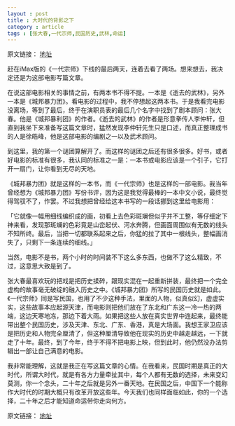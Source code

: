 ```yaml
---
layout : post
title : 大时代的背影之下
category : article
tags : [张大春,一代宗师,民国历史,武林,命运]
---
```


原文链接： [地址](http://blog.devep.net/virushuo/2013/01/21/post_83.html)

赶在iMax版的《一代宗师》下线的最后两天，连着去看了两场。想来想去，我决定还是为这部电影写篇文章。

在说这部电影相关的事情之前，有两本书不得不提。一本是《逝去的武林》，另外一本是《城邦暴力团》。看电影的过程中，我不停想起这两本书。于是我看完电影没离场，等到了最后，终于在演职员表的最后几个名字中找到了剧本顾问：张大春。他是《城邦暴利团》的作者。《逝去的武林》的作者是形意拳传人李仲轩，但直到我坐下来准备写这篇文章时，猛然发现李仲轩先生只是口述，而真正整理成书的人是徐皓峰，他是这部电影的编剧之一以及武术顾问。

到这里，我的第一个谜团算解开了。而这样的谜团之后还有很多很多。好书，或者好电影的标准有很多，我认同的标准之一是：一本书或电影应该是一个引子，它打开一扇门，让你看到无尽的天地。

《城邦暴力团》就是这样的一本书，而《一代宗师》也是这样的一部电影。我当年曾经想为《城邦暴力团》写份书评，因为这是我觉得最棒的一本中文小说，最终觉得驾驭不了，作罢。不过我想把曾经给这本书写的一段话挪到这里给电影用：

「它就像一幅用细线编织成的画，初看上去色彩斑斓但似乎并不工整，等仔细定下神来看，发现那斑斓的色彩竟是山峦起伏、河水奔腾，但画面周围似有无数的线头不知所终。最后，当把一切都联系起来之后，你猛的拉了其中一根线头，整幅画消失了，只剩下一条连续的细线。」

当然，电影不是书，两个小时的时间装不下这么多东西，也做不了这么精致，不过，这意思大致是到了。

张大春最喜欢玩的把戏是把历史揉碎，跟现实混在一起重新拼装，最终把一个完全虚构的故事毫无破绽的融入历史之中。《城邦暴力团》所写的民国历史就是如此。《一代宗师》同是写民国，也用了不少这种手法，里面的人物，似真似幻，虚虚实实，这些故事本应起源天津，而电影则把他们放在了东北和广东这一冷一热的两端，这边天寒地冻，那边下着大雨。如果把这些人放在真实世界中连起来，最终能带出整个民国历史，涉及天津、东北、广东、香港，真是大场面。我想王家卫应该是把历史和人物完全厘清了，但这种厘清导致他在现实的历史中越走越远，一下就走了十年。最终，到了今年，终于不得不把电影上映，但到此时，他仍然没办法剪辑出一部让自己满意的电影。

我非常能理解，这就是我正在写这篇文章的心情。在我看来，民国时期是真正的大时代，所谓大时代，就是有各方力量牵扯其中，每个人都有无数的选择，未来变幻莫测，你一个念头，二十年之后就是另外一番天地。在民国之后，中国下一个能称作大时代的时期大概只有改革开放这些年。今天我们也同样面临如此，你的一个选择，二十年之后才能知道命运带你走向何方。

原文链接： [地址](http://blog.devep.net/virushuo/2013/01/21/post_83.html)
